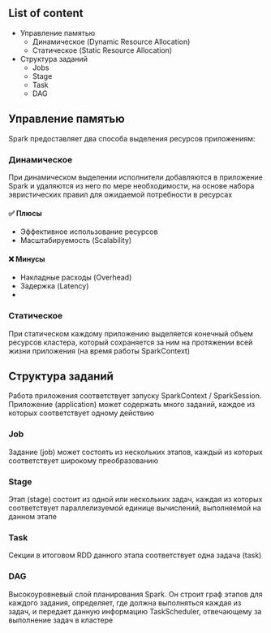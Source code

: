 ## List of content
- Управление памятью
  - Динамическое (Dynamic Resource Allocation)
  - Статическое (Static Resource Allocation)
- Структура заданий
  - Jobs
  - Stage
  - Task
  - DAG
 
## Управление памятью
Spark предоставляет два способа выделения ресурсов приложениям:

### Динамическое
При динамическом выделении исполнители добавляются в приложение Spark и удаляются из него по мере необходимости, на основе набора эвристических правил для ожидаемой потребности в ресурсах

#### ✅ Плюсы
- Эффективное использование ресурсов
- Масштабируемость (Scalability)

#### ❌ Минусы
- Накладные расходы (Overhead)
- Задержка (Latency)
- 
### Статическое
При статическом каждому приложению выделяется конечный объем ресурсов кластера, который сохраняется за ним на протяжении всей жизни приложения (на время работы SparkContext)

## Структура заданий

Работа приложения соответствует запуску SparkContext / SparkSession. Приложение (application) может содержать много заданий, каждое из которых соответствует одному действию

### Job
Задание (job) может состоять из нескольких этапов, каждый из которых соответствует широкому преобразованию
### Stage
Этап (stage) состоит из одной или нескольких задач, каждая из которых соответствует параллелизуемой единице вычислений, выполняемой на данном этапе
### Task
Секции в итоговом RDD данного этапа соответствует одна задача (task)
### DAG
Высокоуровневый слой планирования Spark. Он строит граф этапов для каждого задания, определяет, где должна выполняться каждая из задач, и передает данную информацию TaskScheduler, отвечающему за выполнение задач в кластере
